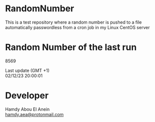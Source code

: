 # RandomNumber    
This is a test repository where a random number is pushed to a file automatically passwordless from a cron job in my Linux CentOS server    
# Random Number of the last run   
8569
      
Last update (GMT +1)    
02/12/23 20:00:01
# Developer    
Hamdy Abou El Anein   
hamdy.aea@protonmail.com
